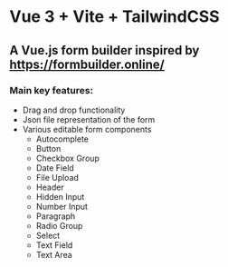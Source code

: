 # Vue 3 + Vite + TailwindCSS

## A Vue.js form builder inspired by https://formbuilder.online/

### Main key features:
- Drag and drop functionality
- Json file representation of the form
- Various editable form components
  - Autocomplete
  - Button
  - Checkbox Group
  - Date Field
  - File Upload
  - Header
  - Hidden Input
  - Number Input
  - Paragraph
  - Radio Group
  - Select
  - Text Field
  - Text Area

